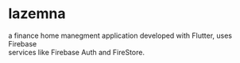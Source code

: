 # lazemna

a finance home manegment application developed with Flutter, uses Firebase  
services like Firebase Auth and FireStore.